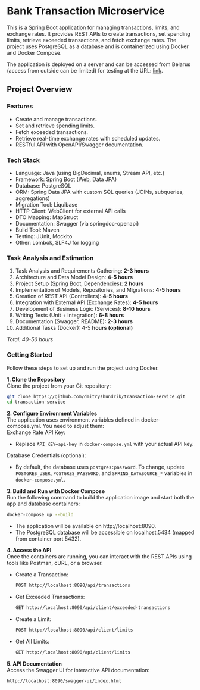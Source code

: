 # Bank Transaction Microservice

This is a Spring Boot application for managing transactions, limits, and exchange rates. It provides REST APIs
to create transactions, set spending limits, retrieve exceeded transactions, and fetch exchange rates.
The project uses PostgreSQL as a database and is containerized using Docker and Docker Compose.

The application is deployed on a server and can be accessed from Belarus (access from outside can be limited) for
testing
at the URL: [link](http://85.209.148.18:8090/swagger-ui/index.html#/).

## Project Overview

### Features

- Create and manage transactions.
- Set and retrieve spending limits.
- Fetch exceeded transactions.
- Retrieve real-time exchange rates with scheduled updates.
- RESTful API with OpenAPI/Swagger documentation.

### Tech Stack

- Language: Java (using BigDecimal, enums, Stream API, etc.)
- Framework: Spring Boot (Web, Data JPA)
- Database: PostgreSQL
- ORM: Spring Data JPA with custom SQL queries (JOINs, subqueries, aggregations)
- Migration Tool: Liquibase
- HTTP Client: WebClient for external API calls
- DTO Mapping: MapStruct
- Documentation: Swagger (via springdoc-openapi)
- Build Tool: Maven
- Testing: JUnit, Mockito
- Other: Lombok, SLF4J for logging

### Task Analysis and Estimation

1. Task Analysis and Requirements Gathering: **2-3 hours**
2. Architecture and Data Model Design: **4-5 hours**
3. Project Setup (Spring Boot, Dependencies): **2 hours**
4. Implementation of Models, Repositories, and Migrations: **4-5 hours**
5. Creation of REST API (Controllers): **4-5 hours**
6. Integration with External API (Exchange Rates): **4-5 hours**
7. Development of Business Logic (Services): **8-10 hours**
8. Writing Tests (Unit + Integration): **6-8 hours**
9. Documentation (Swagger, README): **2-3 hours**
10. Additional Tasks (Docker): 4-5 **hours (optional)**

*Total: 40-50 hours*

### Getting Started

Follow these steps to set up and run the project using Docker.

**1. Clone the Repository**  
Clone the project from your Git repository:

   ```bash
   git clone https://github.com/dmitryshundrik/transaction-service.git
   cd transaction-service
   ```

**2. Configure Environment Variables**  
The application uses environment variables defined in docker-compose.yml. You need to adjust them:  
Exchange Rate API Key:
- Replace `API_KEY=api-key` in `docker-compose.yml` with your actual API key.  

Database Credentials (optional):  
- By default, the database uses `postgres:password`. To change, update `POSTGRES_USER`, `POSTGRES_PASSWORD`,
  and `SPRING_DATASOURCE_*` variables in `docker-compose.yml`.

**3. Build and Run with Docker Compose**  
Run the following command to build the application image and start both the app and database containers:

   ```bash
   docker-compose up --build 
   ```  

- The application will be available on http://localhost:8090.
- The PostgreSQL database will be accessible on localhost:5434 (mapped from container port 5432).

**4. Access the API**  
Once the containers are running, you can interact with the REST APIs using tools like Postman, cURL, or a browser.

- Create a Transaction:

   ```bash
   POST http://localhost:8090/api/transactions
   ```

- Get Exceeded Transactions:

   ```bash
   GET http://localhost:8090/api/client/exceeded-transactions
   ```

- Create a Limit:

   ```bash
   POST http://localhost:8090/api/client/limits
   ```

- Get All Limits:

   ```bash
   GET http://localhost:8090/api/client/limits
   ```

**5. API Documentation**  
Access the Swagger UI for interactive API documentation:

   ```bash
   http://localhost:8090/swagger-ui/index.html
   ```
   












